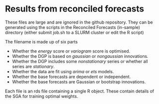 # Results from reconciled forecasts

These files are large and are ignored in the github repository.  They can be generated using the scripts in the Reconciled Forecasts (in-sample) directory (either submit job.sh to a SLURM cluster or edit the R script)

The filename is made up of six parts

- Whether the *energy* score or *variogram* score is optimised.
- Whether the DGP is based on *gaussian* or *nongaussian* innovations.
- Whether the DGP includes some *nonstationary* series or whether all series are *stationary*.
- Whether the data are fit using *arima* or *ets* models.
- Whether the base forecasts are dependent or independent.
- Whether the base forecasts are Gaussian or bootstrap innovations.

Each file is an rds file containing a single R object.  These contain details of the SGA for training optimal weights.

